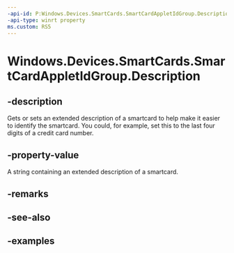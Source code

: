 ```yaml
---
-api-id: P:Windows.Devices.SmartCards.SmartCardAppletIdGroup.Description
-api-type: winrt property
ms.custom: RS5
---
```


<!-- Property syntax.
public string Description { get;  set; }
-->

# Windows.Devices.SmartCards.SmartCardAppletIdGroup.Description

## -description
Gets or sets an extended description of a smartcard to help make it easier to identify the smartcard. You could, for example, set this to the last four digits of a credit card number.

## -property-value
A string containing an extended description of a smartcard.

## -remarks

## -see-also

## -examples

